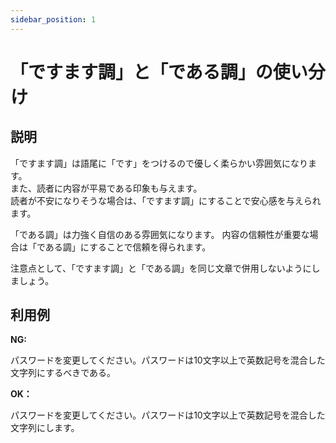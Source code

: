 ```yaml
---
sidebar_position: 1
---
```


# 「ですます調」と「である調」の使い分け
## 説明
「ですます調」は語尾に「です」をつけるので優しく柔らかい雰囲気になります。  
また、読者に内容が平易である印象も与えます。  
読者が不安になりそうな場合は、「ですます調」にすることで安心感を与えられます。

「である調」は力強く自信のある雰囲気になります。
内容の信頼性が重要な場合は「である調」にすることで信頼を得られます。

注意点として、「ですます調」と「である調」を同じ文章で併用しないようにしましょう。

## 利用例

**NG:**

パスワードを変更してください。パスワードは10文字以上で英数記号を混合した文字列にするべきである。

**OK：**

パスワードを変更してください。パスワードは10文字以上で英数記号を混合した文字列にします。